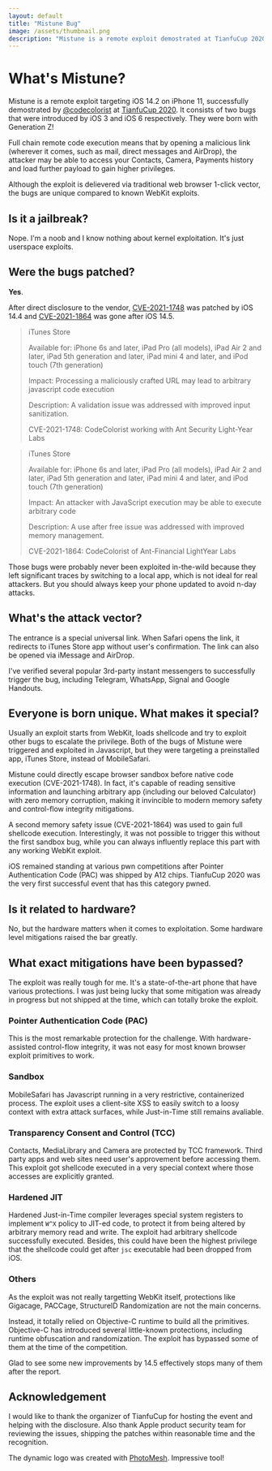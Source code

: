 ```yaml
---
layout: default
title: "Mistune Bug"
image: /assets/thumbnail.png
description: "Mistune is a remote exploit demostrated at TianfuCup 2020. It consists of two bugs that were introduced by iOS 3 and iOS 6 respectively"
---
```


# What's Mistune?

Mistune is a remote exploit targeting iOS 14.2 on iPhone 11, successfully demostrated by [@codecolorist](https://twitter.com/codecolorist) at [TianfuCup 2020](http://www.tianfucup.com/tfc2020/). It consists of two bugs that were introduced by iOS 3 and iOS 6 respectively. They were born with Generation Z!

Full chain remote code execution means that by opening a malicious link (wherever it comes, such as mail, direct messages and AirDrop), the attacker may be able to access your Contacts, Camera, Payments history and load further  payload to gain higher privileges.

Although the exploit is delievered via traditional web browser 1-click vector, the bugs are unique compared to known WebKit exploits.

## Is it a jailbreak?

Nope. I'm a noob and I know nothing about kernel exploitation. It's just userspace exploits.

## Were the bugs patched?

**Yes**.

After direct disclosure to the vendor, [CVE-2021-1748](https://support.apple.com/en-us/HT212146) was patched by iOS 14.4 and [CVE-2021-1864](https://support.apple.com/en-us/HT212317) was gone after iOS 14.5. 

> iTunes Store
>
> Available for: iPhone 6s and later, iPad Pro (all models), iPad Air 2 and later, iPad 5th generation and later, iPad mini 4 and later, and iPod touch (7th generation)
>
> Impact: Processing a maliciously crafted URL may lead to arbitrary javascript code execution
>
> Description: A validation issue was addressed with improved input sanitization.
>
> CVE-2021-1748: CodeColorist working with Ant Security Light-Year Labs

> iTunes Store
>
> Available for: iPhone 6s and later, iPad Pro (all models), iPad Air 2 and later, iPad 5th generation and later, iPad mini 4 and later, and iPod touch (7th generation)
>
> Impact: An attacker with JavaScript execution may be able to execute arbitrary code
>
> Description: A use after free issue was addressed with improved memory management.
>
> CVE-2021-1864: CodeColorist of Ant-Financial LightYear Labs

Those bugs were probably never been exploited in-the-wild because they left significant traces by switching to a local app, which is not ideal for real attackers. But you should always keep your phone updated to avoid n-day attacks.

## What's the attack vector?

The entrance is a special universal link. When Safari opens the link, it redirects to iTunes Store app without user's confirmation. The link can also be opened via iMessage and AirDrop.

I've verified several popular 3rd-party instant messengers to successfully trigger the bug, including Telegram, WhatsApp, Signal and Google Handouts.

## Everyone is born unique. What makes it special?

Usually an exploit starts from WebKit, loads shellcode and try to exploit other bugs to escalate the privilege. Both of the bugs of Mistune were triggered and exploited in Javascript, but they were targeting a preinstalled app, iTunes Store, instead of MobileSafari.

Mistune could directly escape browser sandbox before native code execution (CVE-2021-1748). In fact, it's capable of reading sensitive information and launching arbitrary app (including our beloved Calculator) with zero memory corruption, making it invincible to modern memory safety and control-flow integrity mitigations.

A second memory safety issue (CVE-2021-1864) was used to gain full shellcode execution. Interestingly, it was not possible to trigger this without the first sandbox bug, while you can always influently replace this part with any working WebKit exploit.

iOS remained standing at various pwn competitions after Pointer Authentication Code (PAC) was shipped by A12 chips. TianfuCup 2020 was the very first successful event that has this category pwned.

## Is it related to hardware?

No, but the hardware matters when it comes to exploitation. Some hardware level mitigations raised the bar greatly.

## What exact mitigations have been bypassed?

The exploit was really tough for me. It's a state-of-the-art phone that have various protections. I was just being lucky that some mitigation was already in progress but not shipped at the time, which can totally broke the exploit.

### Pointer Authentication Code (PAC)

This is the most remarkable protection for the challenge. With hardware-assisted control-flow integrity, it was not easy for most known browser exploit primitives to work.

### Sandbox

MobileSafari has Javascript running in a very restrictive, containerized process. The exploit uses a client-site XSS to easily switch to a loosy context with extra attack surfaces, while Just-in-Time still remains avaliable.

### Transparency Consent and Control (TCC)

Contacts, MediaLibrary and Camera are protected by TCC framework. Third party apps and web sites need user's approvement before accessing them. This exploit got shellcode executed in a very special context where those accesses are explicitly granted.

### Hardened JIT

Hardened Just-in-Time compiler leverages special system registers to implement `W^X` policy to JIT-ed code, to protect it from being altered by arbitrary memory read and write. The exploit had arbitrary shellcode successfully executed. Besides, this could have been the highest privilege that the shellcode could get after `jsc` executable had been dropped from iOS.

### Others

As the exploit was not really targetting WebKit itself, protections like Gigacage, PACCage, StructureID Randomization are not the main concerns.

Instead, it totally relied on Objective-C runtime to build all the primitives. Objective-C has introduced several little-known protections, including runtime obfuscation and randomization. The exploit has bypassed some of them at the time of the competition.

Glad to see some new improvements by 14.5 effectively stops many of them after the report.

## Acknowledgement

I would like to thank the organizer of TianfuCup for hosting the event and helping with the disclosure. Also thank Apple product security team for reviewing the issues, shipping the patches within reasonable time and the recognition.

The dynamic logo was created with [PhotoMesh](https://photomosh.com/). Impressive tool!